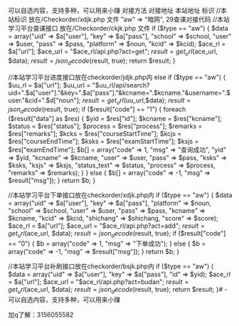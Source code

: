  可以自选内容，支持多种，可以用来小赚                                     对接方法
对接地址
本站地址
标识
//本站标识 放在/Checkorder/xdjk.php 文件
"aw" => "暗网",
29查课对接代码
//本站学习平台查课接口 放在/Checkorder/ckjk.php 文件
    if ($type == "aw") {
        $data = array("uid" => $a["user"], "key" => $a["pass"], "school" => $school, "user" => $user, "pass" => $pass, "platform" => $noun, "kcid" => $kcid);
        $ace_rl = $a["url"];
        $ace_url = "$ace_rl/api.php?act=get";
        $result = get_url($ace_url, $data);
        $result = json_decode($result, true);
        return $result;
    }
    
//本站学习平台进度接口放在checkorder/jdjk.php内
else if ($type == "aw") {
        $uu_rl = $a["url"]; 
        $uu_url = "$uu_rl/api/search?uid=".$a["user"]."&key=".$a["pass"]."&kcname=".$kcname."&username=".$user."&cid=".$d["noun"]; $result = get_url($uu_url,$data); $result = json_decode($result, true); if ($result["code"] == "1") { foreach ($result["data"] as $res) { $yid = $res["id"]; $kcname = $res["kcname"]; $status = $res["status"]; $process = $res["process"]; $remarks = $res["remarks"]; $kcks = $res["courseStartTime"]; $kcjs = $res["courseEndTime"]; $ksks = $res["examStartTime"]; $ksjs = $res["examEndTime"]; $b[] = array("code" => 1, "msg" => "查询成功", "yid" => $yid, "kcname" => $kcname, "user" => $user, "pass" => $pass, "ksks" => $ksks, "ksjs" => $ksjs, "status_text" => $status, "process" => $process, "remarks" => $remarks); } } else { $b[] = array("code" => -1, "msg" => $result["msg"]); } return $b; }
        
//本站学习平台下单接口放在checkorder/xdjk.php内
        if ($type == "aw") {
        $data = array("uid" => $a["user"], "key" => $a["pass"], "platform" => $noun, "school" => $school, "user" => $user, "pass" => $pass, "kcname" => $kcname, "kcid" => $kcid, "shichang" => $shichang, "score" => $score);
        $ace_rl = $a["url"];
        $ace_url = "$ace_rl/api.php?act=add";
        $result = get_url($ace_url, $data);
        $result = json_decode($result, true);
        if ($result["code"] == "0") {
        $b = array("code" => 1, "msg" => "下单成功");
        } else {
        $b = array("code" => -1, "msg" => $result["msg"]);
        }
    return $b;
    }
    
//本站学习平台补刷接口放在checkorder/bsjk.php内
    if ($type == "aw") {
        $data = array("uid" => $a["user"], "key" => $a["pass"], "id" => $yid);
        $ace_rl = $a["url"];
        $ace_url = "$ace_rl/api.php?act=budan";
        $result = get_url($ace_url, $data);
        $result = json_decode($result, true);
        return $result;
    }# -
可以自选内容，支持多种，可以用来小赚






加q了解：3156055582
